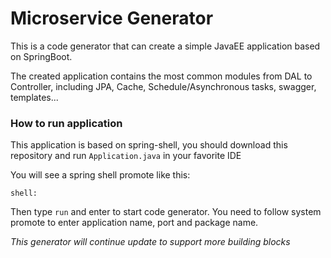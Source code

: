# Microservice Generator

This is a code generator that can create a simple JavaEE application based on SpringBoot.

The created application contains the most common modules from DAL to Controller, including JPA, Cache, Schedule/Asynchronous tasks, swagger, templates...


### How to run application
This application is based on spring-shell, you should download this repository and run `Application.java` in your favorite IDE

You will see a spring shell promote like this:

`shell:`

Then type `run` and enter to start code generator. You need to follow system promote to enter application name, port and package name.


*This generator will continue update to support more building blocks*

